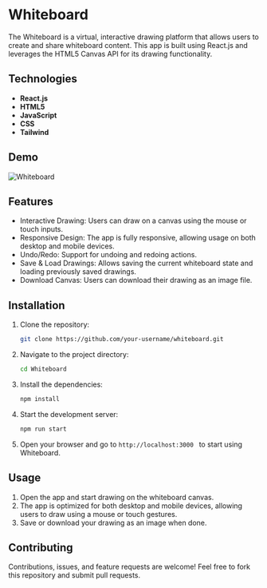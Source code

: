 
# Whiteboard
The Whiteboard is a virtual, interactive drawing platform that allows users to create and share whiteboard content. This app is built using React.js and leverages the HTML5 Canvas API for its drawing functionality.
## Technologies
- **React.js**
- **HTML5** 
- **JavaScript**
- **CSS**
- **Tailwind**

## Demo

![Whiteboard](https://github.com/user-attachments/assets/e6c19437-b274-4e90-8fc9-0fd89718566a)


## Features
- Interactive Drawing: Users can draw on a canvas using the mouse or touch inputs.
- Responsive Design: The app is fully responsive, allowing usage on both desktop and mobile devices.
- Undo/Redo: Support for undoing and redoing actions.
- Save & Load Drawings: Allows saving the current whiteboard state and loading previously saved drawings.
- Download Canvas: Users can download their drawing as an image file.
## Installation

1. Clone the repository:
    ```bash
    git clone https://github.com/your-username/whiteboard.git
    ```

2. Navigate to the project directory:
    ```bash
    cd Whiteboard
    ```

3. Install the dependencies:
    ```bash
    npm install
    ```

4. Start the development server:
    ```bash
    npm run start
    ```

5. Open your browser and go to `http://localhost:3000 ` to start using Whiteboard.

## Usage

1. Open the app and start drawing on the whiteboard canvas.
2. The app is optimized for both desktop and mobile devices, allowing users to draw using a mouse or touch gestures.
3. Save or download your drawing as an image when done.


## Contributing
Contributions, issues, and feature requests are welcome! Feel free to fork this repository and submit pull requests.

